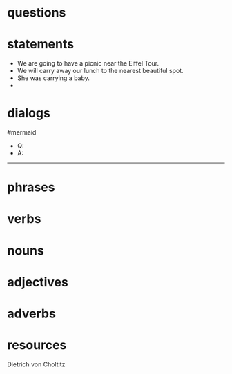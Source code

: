 # questions

# statements
- We are going to have a picnic near the Eiffel Tour.
- We will carry away our lunch to the nearest beautiful spot.
- She was carrying a baby.
- 
# dialogs
#mermaid 

- Q:
- A:

---

# phrases

# verbs

# nouns

# adjectives

# adverbs

# resources



Dietrich von Choltitz